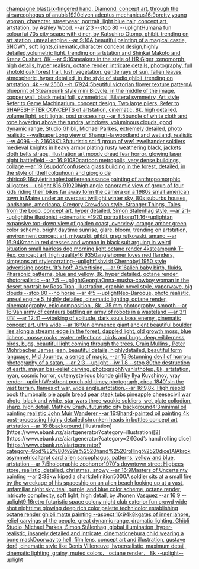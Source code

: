 [champagne blast](https://www.ebank.nz/aiartgenerator?category=champagne%2520blast)[six-fingered hand, Diamond, concept art, through the air](https://www.ebank.nz/aiartgenerator?category=six-fingered%2520hand%2C%2520Diamond%2C%2520concept%2520art%2C%2520through%2520the%2520air)[sarcophogus of anubis](https://www.ebank.nz/aiartgenerator?category=sarcophogus%2520of%2520anubis)[1920](https://www.ebank.nz/aiartgenerator?category=1920)[elven adeptus mechanicus](https://www.ebank.nz/aiartgenerator?category=elven%2520adeptus%2520mechanicus)[16:9](https://www.ebank.nz/aiartgenerator?category=16%3A9)[pretty young woman, character, streetwear, portrait, light blue hair, concept art, artstation, by Ashley Wood. --ar 2:3 --stop 80 --uplight](https://www.ebank.nz/aiartgenerator?category=pretty%2520young%2520woman%2C%2520character%2C%2520streetwear%2C%2520portrait%2C%2520light%2520blue%2520hair%2C%2520concept%2520art%2C%2520artstation%2C%2520by%2520Ashley%2520Wood.%2520--ar%25202%3A3%2520--stop%252080%2520--uplight)[Human](https://www.ebank.nz/aiartgenerator?category=Human)[a fun colourful 70s city scape with diner, by Katsuhiro Otomo, ghibli, trending on art station, unreal engine --ar 9:16](https://www.ebank.nz/aiartgenerator?category=a%2520fun%2520colourful%252070s%2520city%2520scape%2520with%2520diner%2C%2520by%2520Katsuhiro%2520Otomo%2C%2520ghibli%2C%2520trending%2520on%2520art%2520station%2C%2520unreal%2520engine%2520--ar%25209%3A16)[A beautiful painting of a magical castle, SNOWY, soft lights,cinematic,character concept design,highly detailed,volumetric light, trending on artstation and Shinkai Makoto and Krenz Cushart ,8K --ar 9:16](https://www.ebank.nz/aiartgenerator?category=A%2520beautiful%2520painting%2520of%2520a%2520magical%2520castle%2C%2520SNOWY%2C%2520soft%2520lights%2Ccinematic%2Ccharacter%2520concept%2520design%2Chighly%2520detailed%2Cvolumetric%2520light%2C%2520trending%2520on%2520artstation%2520and%2520Shinkai%2520Makoto%2520and%2520Krenz%2520Cushart%2520%2C8K%2520--ar%25209%3A16)[sneakers in the style of HR Giger, xenomorph, high details, hyper realism, octane render, intricate details, photography, full shot](https://www.ebank.nz/aiartgenerator?category=sneakers%2520in%2520the%2520style%2520of%2520HR%2520Giger%2C%2520xenomorph%2C%2520high%2520details%2C%2520hyper%2520realism%2C%2520octane%2520render%2C%2520intricate%2520details%2C%2520photography%2C%2520full%2520shot)[old oak forest trail, lush vegetation, gentle rays of sun, fallen leaves atmospheric, hyper detailed, in the style of studio ghibli, trending on artstation, 4k --w 2560 --h 1792](https://www.ebank.nz/aiartgenerator?category=old%2520oak%2520forest%2520trail%2C%2520lush%2520vegetation%2C%2520gentle%2520rays%2520of%2520sun%2C%2520fallen%2520leaves%2520atmospheric%2C%2520hyper%2520detailed%2C%2520in%2520the%2520style%2520of%2520studio%2520ghibli%2C%2520trending%2520on%2520artstation%2C%25204k%2520--w%25202560%2520--h%25201792)[4:5](https://www.ebank.nz/aiartgenerator?category=4%3A5)[beutiful victorian flower texture pattern](https://www.ebank.nz/aiartgenerator?category=beutiful%2520victorian%2520flower%2520texture%2520pattern)[A blueprint of Steampunk style mini Bicycle,   in the middle of the image,   copper wall, black metal foil, symmetrical,  Bilateral symmetry,  Art style Refer to Game Machinarium.  concept design, Two large pliers, Refer to SHAPESHIFTER CONCEPTS  of artstation, cinematic,  8k, high detailed,  volume light,  soft lights,  post processing    --ar 8:5](https://www.ebank.nz/aiartgenerator?category=A%2520blueprint%2520of%2520Steampunk%2520style%2520mini%2520Bicycle%2C%2520%2520%2520in%2520the%2520middle%2520of%2520the%2520image%2C%2520%2520%2520copper%2520wall%2C%2520black%2520metal%2520foil%2C%2520symmetrical%2C%2520%2520Bilateral%2520symmetry%2C%2520%2520Art%2520style%2520Refer%2520to%2520Game%2520Machinarium.%2520%2520concept%2520design%2C%2520Two%2520large%2520pliers%2C%2520Refer%2520to%2520SHAPESHIFTER%2520CONCEPTS%2520%2520of%2520artstation%2C%2520cinematic%2C%2520%25208k%2C%2520high%2520detailed%2C%2520%2520volume%2520light%2C%2520%2520soft%2520lights%2C%2520%2520post%2520processing%2520%2520%2520%2520--ar%25208%3A5)[bundle of white cloth and rope hovering above the tundra, windows, voluminous clouds, good dynamic range, Studio Ghibli, Michael Parkes, extremely detailed, photo realistic --wallpaper](https://www.ebank.nz/aiartgenerator?category=bundle%2520of%2520white%2520cloth%2520and%2520rope%2520hovering%2520above%2520the%2520tundra%2C%2520windows%2C%2520voluminous%2520clouds%2C%2520good%2520dynamic%2520range%2C%2520Studio%2520Ghibli%2C%2520Michael%2520Parkes%2C%2520extremely%2520detailed%2C%2520photo%2520realistic%2520--wallpaper)[Long view of Shangri-la woodland and wetland, realistic    --w 4096  --h 2160](https://www.ebank.nz/aiartgenerator?category=Long%2520view%2520of%2520Shangri-la%2520woodland%2520and%2520wetland%2C%2520realistic%2520%2520%2520%2520--w%25204096%2520%2520--h%25202160)[8K](https://www.ebank.nz/aiartgenerator?category=8K)[1:3](https://www.ebank.nz/aiartgenerator?category=1%3A3)[futuristic sci fi group of ww1 zweihander soldiers medieval knights in heavy armor plating rusty weathering black, jackets cloth belts straps, illustration art moody dread fear horror, glowing laser night battlefield --ar 16:9](https://www.ebank.nz/aiartgenerator?category=futuristic%2520sci%2520fi%2520group%2520of%2520ww1%2520zweihander%2520soldiers%2520medieval%2520knights%2520in%2520heavy%2520armor%2520plating%2520rusty%2520weathering%2520black%2C%2520jackets%2520cloth%2520belts%2520straps%2C%2520illustration%2520art%2520moody%2520dread%2520fear%2520horror%2C%2520glowing%2520laser%2520night%2520battlefield%2520--ar%252016%3A9)[1080](https://www.ebank.nz/aiartgenerator?category=1080)[cartoon metropolis, very dense buildings, collage —ar 19:6](https://www.ebank.nz/aiartgenerator?category=cartoon%2520metropolis%2C%2520very%2520dense%2520buildings%2C%2520collage%2520%E2%80%94ar%252019%3A6)[sup](https://www.ebank.nz/aiartgenerator?category=sup)[dof](https://www.ebank.nz/aiartgenerator?category=dof)[confused](https://www.ebank.nz/aiartgenerator?category=confused)[](https://www.ebank.nz/aiartgenerator?category=)[a glass building in the forest, detailed, in the style of ithell colquhoun and giorgio de chirico](https://www.ebank.nz/aiartgenerator?category=a%2520glass%2520building%2520in%2520the%2520forest%2C%2520detailed%2C%2520in%2520the%2520style%2520of%2520ithell%2520colquhoun%2520and%2520giorgio%2520de%2520chirico)[9:16](https://www.ebank.nz/aiartgenerator?category=9%3A16)[style](https://www.ebank.nz/aiartgenerator?category=style)[triangles](https://www.ebank.nz/aiartgenerator?category=triangles)[battle](https://www.ebank.nz/aiartgenerator?category=battle)[renaissance painting of anthropomorphic alligators --uplight](https://www.ebank.nz/aiartgenerator?category=renaissance%2520painting%2520of%2520anthropomorphic%2520alligators%2520--uplight)[.8](https://www.ebank.nz/aiartgenerator?category=.8)[16:9](https://www.ebank.nz/aiartgenerator?category=16%3A9)[1920](https://www.ebank.nz/aiartgenerator?category=1920)[high angle panoramic view of group of four kids riding their bikes far away form the camera on a 1980s small american town in Maine under an overcast twillight winter sky, 80s suburbs houses, landscape, americana, Gregory Crewdson style,  Stranger Things, Tales from the Loop, concept art, hyper detailed, Simon Stalenhag style, —ar 2:1](https://www.ebank.nz/aiartgenerator?category=high%2520angle%2520panoramic%2520view%2520of%2520group%2520of%2520four%2520kids%2520riding%2520their%2520bikes%2520far%2520away%2520form%2520the%2520camera%2520on%2520a%25201980s%2520small%2520american%2520town%2520in%2520Maine%2520under%2520an%2520overcast%2520twillight%2520winter%2520sky%2C%252080s%2520suburbs%2520houses%2C%2520landscape%2C%2520americana%2C%2520Gregory%2520Crewdson%2520style%2C%2520%2520Stranger%2520Things%2C%2520Tales%2520from%2520the%2520Loop%2C%2520concept%2520art%2C%2520hyper%2520detailed%2C%2520Simon%2520Stalenhag%2520style%2C%2520%E2%80%94ar%25202%3A1)[--uplight](https://www.ebank.nz/aiartgenerator?category=--uplight)[the illusionist +cinematic +1920 portrait](https://www.ebank.nz/aiartgenerator?category=the%2520illusionist%2520%2Bcinematic%2520%2B1920%2520portrait)[bong](https://www.ebank.nz/aiartgenerator?category=bong)[11:16](https://www.ebank.nz/aiartgenerator?category=11%3A16)[--uplight](https://www.ebank.nz/aiartgenerator?category=--uplight)[an expansive top-down view of golden coast, overview, orange amber green color scheme, bright daytime sunrise, glare, bloom, trending on artstation, environment concept art, miyazaki, gihbli, greg rutkowski, amano --ar 16:9](https://www.ebank.nz/aiartgenerator?category=an%2520expansive%2520top-down%2520view%2520of%2520golden%2520coast%2C%2520overview%2C%2520orange%2520amber%2520green%2520color%2520scheme%2C%2520bright%2520daytime%2520sunrise%2C%2520glare%2C%2520bloom%2C%2520trending%2520on%2520artstation%2C%2520environment%2520concept%2520art%2C%2520miyazaki%2C%2520gihbli%2C%2520greg%2520rutkowski%2C%2520amano%2520--ar%252016%3A9)[4K](https://www.ebank.nz/aiartgenerator?category=4K)[man in red dresses and woman in black suit arguing in weird situation small hairless dog morning light octane render 4k](https://www.ebank.nz/aiartgenerator?category=man%2520in%2520red%2520dresses%2520and%2520woman%2520in%2520black%2520suit%2520arguing%2520in%2520weird%2520situation%2520small%2520hairless%2520dog%2520morning%2520light%2520octane%2520render%25204k)[steampunk T-Rex, concept art, high quality](https://www.ebank.nz/aiartgenerator?category=steampunk%2520T-Rex%2C%2520concept%2520art%2C%2520high%2520quality)[16:9](https://www.ebank.nz/aiartgenerator?category=16%3A9)[350](https://www.ebank.nz/aiartgenerator?category=350)[angle](https://www.ebank.nz/aiartgenerator?category=angle)[homer loves ned flanders, simpsons art style](https://www.ebank.nz/aiartgenerator?category=homer%2520loves%2520ned%2520flanders%2C%2520simpsons%2520art%2520style)[narrating](https://www.ebank.nz/aiartgenerator?category=narrating)[--uplight](https://www.ebank.nz/aiartgenerator?category=--uplight)[fish](https://www.ebank.nz/aiartgenerator?category=fish)[visit Chernobyl 1950 style advertising poster, ‘It’s hot!’ Advertising, --ar 9:16](https://www.ebank.nz/aiartgenerator?category=visit%2520Chernobyl%25201950%2520style%2520advertising%2520poster%2C%2520%E2%80%98It%E2%80%99s%2520hot%21%E2%80%99%2520Advertising%2C%2520--ar%25209%3A16)[alien baby birth, fluids, Pharaonic patterns, blue and yellow, 8k, hyper detailed, octane render, photorealistic --ar 7:5 --uplight](https://www.ebank.nz/aiartgenerator?category=alien%2520baby%2520birth%2C%2520fluids%2C%2520Pharaonic%2520patterns%2C%2520blue%2520and%2520yellow%2C%25208k%2C%2520hyper%2520detailed%2C%2520octane%2520render%2C%2520photorealistic%2520--ar%25207%3A5%2520--uplight)[Georgia](https://www.ebank.nz/aiartgenerator?category=Georgia)[Onna-musha-cowboy woman in the desert portrait by Ross Tran, illustration, graphic novel style, vaporwave, big clouds --stop 80 --no horse --ar 4:5 --uplight](https://www.ebank.nz/aiartgenerator?category=Onna-musha-cowboy%2520woman%2520in%2520the%2520desert%2520portrait%2520by%2520Ross%2520Tran%2C%2520illustration%2C%2520graphic%2520novel%2520style%2C%2520vaporwave%2C%2520big%2520clouds%2520--stop%252080%2520--no%2520horse%2520--ar%25204%3A5%2520--uplight)[Neo-Baroque, photo realistic, unreal engine 5, highly detailed, cinematic lighting, octane render, cinematography, epic composition , 8k , 35 mm photography, smooth --ar 16:9](https://www.ebank.nz/aiartgenerator?category=Neo-Baroque%2C%2520photo%2520realistic%2C%2520unreal%2520engine%25205%2C%2520highly%2520detailed%2C%2520cinematic%2520lighting%2C%2520octane%2520render%2C%2520cinematography%2C%2520epic%2520composition%2520%2C%25208k%2520%2C%252035%2520mm%2520photography%2C%2520smooth%2520--ar%252016%3A9)[an army of centaurs battling an army of robots in a wasteland —ar 3:1](https://www.ebank.nz/aiartgenerator?category=an%2520army%2520of%2520centaurs%2520battling%2520an%2520army%2520of%2520robots%2520in%2520a%2520wasteland%2520%E2%80%94ar%25203%3A1)[🇺🇸 —ar 12:41 —vibe](https://www.ebank.nz/aiartgenerator?category=%F0%9F%87%BA%F0%9F%87%B8%2520%E2%80%94ar%252012%3A41%2520%E2%80%94vibe)[king of solitude, dark souls boss enemy ,cinematic concept art, ultra wide --ar 16:9](https://www.ebank.nz/aiartgenerator?category=king%2520of%2520solitude%2C%2520dark%2520souls%2520boss%2520enemy%2520%2Ccinematic%2520concept%2520art%2C%2520ultra%2520wide%2520--ar%252016%3A9)[an emmence giant ancient  beautiful boulder lies along a  streams edge in  the forest,  dappled light, old growth moss,  blue lichens, mossy rocks, water reflections,  birds and bugs, deep wilderness, birds, bugs, beautiful light coming through the trees, Craig Mullins , Peter Mohrbacher James jean,  beautiful details, highlydetailed, beautiful form language, Mid Journey, a sence of magic, --ar 16:9](https://www.ebank.nz/aiartgenerator?category=an%2520emmence%2520giant%2520ancient%2520%2520beautiful%2520boulder%2520lies%2520along%2520a%2520%2520streams%2520edge%2520in%2520%2520the%2520forest%2C%2520%2520dappled%2520light%2C%2520old%2520growth%2520moss%2C%2520%2520blue%2520lichens%2C%2520mossy%2520rocks%2C%2520water%2520reflections%2C%2520%2520birds%2520and%2520bugs%2C%2520deep%2520wilderness%2C%2520birds%2C%2520bugs%2C%2520beautiful%2520light%2520coming%2520through%2520the%2520trees%2C%2520Craig%2520Mullins%2520%2C%2520Peter%2520Mohrbacher%2520James%2520jean%2C%2520%2520beautiful%2520details%2C%2520highlydetailed%2C%2520beautiful%2520form%2520language%2C%2520Mid%2520Journey%2C%2520a%2520sence%2520of%2520magic%2C%2520--ar%252016%3A9)[stunning devil of horror:: photography of a satan, --ar 2:3 --uplight --iw 1.8 --stop 80](https://www.ebank.nz/aiartgenerator?category=stunning%2520devil%2520of%2520horror%3A%3A%2520photography%2520of%2520a%2520satan%2C%2520--ar%25202%3A3%2520--uplight%2520--iw%25201.8%2520--stop%252080)[the destruction of earth, mayan bas-relief carving, photograph](https://www.ebank.nz/aiartgenerator?category=the%2520destruction%2520of%2520earth%2C%2520mayan%2520bas-relief%2520carving%2C%2520photograph)[Nyanlathotep, 8k, artstation, nyan, cosmic horror, cute](https://www.ebank.nz/aiartgenerator?category=Nyanlathotep%2C%25208k%2C%2520artstation%2C%2520nyan%2C%2520cosmic%2520horror%2C%2520cute)[mysterious blonde girl by Ilya Kuvshinov, vray render](https://www.ebank.nz/aiartgenerator?category=mysterious%2520blonde%2520girl%2520by%2520Ilya%2520Kuvshinov%2C%2520vray%2520render)[--uplight](https://www.ebank.nz/aiartgenerator?category=--uplight)[West](https://www.ebank.nz/aiartgenerator?category=West)[front porch  old-timey photograph, circa 1840's](https://www.ebank.nz/aiartgenerator?category=front%2520porch%2520%2520old-timey%2520photograph%2C%2520circa%25201840%27s)[In the vast terrain, flames of war, wide angle,artctation,--ar 16:9,8k, High res](https://www.ebank.nz/aiartgenerator?category=In%2520the%2520vast%2520terrain%2C%2520flames%2520of%2520war%2C%2520wide%2520angle%2Cartctation%2C--ar%252016%3A9%2C8k%2C%2520High%2520res)[old book thumbnails pie apple bread pear steak tubs pineapple cheese](https://www.ebank.nz/aiartgenerator?category=old%2520book%2520thumbnails%2520pie%2520apple%2520bread%2520pear%2520steak%2520tubs%2520pineapple%2520cheese)[civil war photo, black and white, star wars three wookie soldiers, wet plate collodion, sharp, high detail, Mathew Brady, futuristic city background](https://www.ebank.nz/aiartgenerator?category=civil%2520war%2520photo%2C%2520black%2520and%2520white%2C%2520star%2520wars%2520three%2520wookie%2520soldiers%2C%2520wet%2520plate%2520collodion%2C%2520sharp%2C%2520high%2520detail%2C%2520Mathew%2520Brady%2C%2520futuristic%2520city%2520background)[4:3](https://www.ebank.nz/aiartgenerator?category=4%3A3)[minimal oil painting realistic John Muir Wanderer --ar 16:8](https://www.ebank.nz/aiartgenerator?category=minimal%2520oil%2520painting%2520realistic%2520John%2520Muir%2520Wanderer%2520--ar%252016%3A8)[hand-painted oil painting 4k post-processing highly detailed shrunken heads in bottles concept art artstation --ar 16:8](https://www.ebank.nz/aiartgenerator?category=hand-painted%2520oil%2520painting%25204k%2520post-processing%2520highly%2520detailed%2520shrunken%2520heads%2520in%2520bottles%2520concept%2520art%2520artstation%2520--ar%252016%3A8)[background.](https://www.ebank.nz/aiartgenerator?category=background.)[illustration](https://www.ebank.nz/aiartgenerator?category=illustration)[2](https://www.ebank.nz/aiartgenerator?category=2)[God’s hand rolling dice](https://www.ebank.nz/aiartgenerator?category=God%E2%80%99s%2520hand%2520rolling%2520dice)[AlAkroka](https://www.ebank.nz/aiartgenerator?category=AlAkroka)[symmetrical](https://www.ebank.nz/aiartgenerator?category=symmetrical)[tarot card alien sarcophagus, patterns, yellow and blue, artstation --ar 7:5](https://www.ebank.nz/aiartgenerator?category=tarot%2520card%2520alien%2520sarcophagus%2C%2520patterns%2C%2520yellow%2520and%2520blue%2C%2520artstation%2520--ar%25207%3A5)[holographic zoo](https://www.ebank.nz/aiartgenerator?category=holographic%2520zoo)[horror](https://www.ebank.nz/aiartgenerator?category=horror)[1970's downtown street Higbees store, realistic, detailed, christmas, snowy --ar 16:9](https://www.ebank.nz/aiartgenerator?category=1970%27s%2520downtown%2520street%2520Higbees%2520store%2C%2520realistic%2C%2520detailed%2C%2520christmas%2C%2520snowy%2520--ar%252016%3A9)[](https://www.ebank.nz/aiartgenerator?category=)[Masters of Uncertainty painting --ar 2:3](https://www.ebank.nz/aiartgenerator?category=Masters%2520of%2520Uncertainty%2520painting%2520--ar%25202%3A3)[8k](https://www.ebank.nz/aiartgenerator?category=8k)[wikipedia shark](https://www.ebank.nz/aiartgenerator?category=wikipedia%2520shark)[definition](https://www.ebank.nz/aiartgenerator?category=definition)[5000](https://www.ebank.nz/aiartgenerator?category=5000)[A soldier sits at a small fire by the wreckage of his spaceship on an alien beach looking up at a vast, unfamiliar night sky. teal, purple, and blue color scheme, octane render, intricate complexity, soft light, high detail, by Jhonen Vasquez --ar 16:9 --uplight](https://www.ebank.nz/aiartgenerator?category=A%2520soldier%2520sits%2520at%2520a%2520small%2520fire%2520by%2520the%2520wreckage%2520of%2520his%2520spaceship%2520on%2520an%2520alien%2520beach%2520looking%2520up%2520at%2520a%2520vast%2C%2520unfamiliar%2520night%2520sky.%2520teal%2C%2520purple%2C%2520and%2520blue%2520color%2520scheme%2C%2520octane%2520render%2C%2520intricate%2520complexity%2C%2520soft%2520light%2C%2520high%2520detail%2C%2520by%2520Jhonen%2520Vasquez%2520--ar%252016%3A9%2520--uplight)[9:16](https://www.ebank.nz/aiartgenerator?category=9%3A16)[retro futuristic space colony night club exterior fun crowd wide shot nighttime glowing deep rich color palette technicolor establishing octane render ghibli matte painting --aspect 16:9](https://www.ebank.nz/aiartgenerator?category=retro%2520futuristic%2520space%2520colony%2520night%2520club%2520exterior%2520fun%2520crowd%2520wide%2520shot%2520nighttime%2520glowing%2520deep%2520rich%2520color%2520palette%2520technicolor%2520establishing%2520octane%2520render%2520ghibli%2520matte%2520painting%2520--aspect%252016%3A9)[4k](https://www.ebank.nz/aiartgenerator?category=4k)[8k](https://www.ebank.nz/aiartgenerator?category=8k)[gates of inner lahore, relief carvings of the people, great dynamic range, dramatic lighting, Ghibli Studio, Michael Parkes, Simon Stålenhag, global illumination, hyper-realistic, insanely detailed and intricate, cinematic](https://www.ebank.nz/aiartgenerator?category=gates%2520of%2520inner%2520lahore%2C%2520relief%2520carvings%2520of%2520the%2520people%2C%2520great%2520dynamic%2520range%2C%2520dramatic%2520lighting%2C%2520Ghibli%2520Studio%2C%2520Michael%2520Parkes%2C%2520Simon%2520St%C3%A5lenhag%2C%2520global%2520illumination%2C%2520hyper-realistic%2C%2520insanely%2520detailed%2520and%2520intricate%2C%2520cinematic)[nebura,](https://www.ebank.nz/aiartgenerator?category=nebura%2C)[child wearing a bone mask](https://www.ebank.nz/aiartgenerator?category=child%2520wearing%2520a%2520bone%2520mask)[Doorway to hell, film lens, concept art and illustration, gustave doré, cinematic style like Denis Villeneuve, hyperealistic, maximum detail, cinematic lighting, grainy, muted colors， octane render， 8k --uplight](https://www.ebank.nz/aiartgenerator?category=Doorway%2520to%2520hell%2C%2520film%2520lens%2C%2520concept%2520art%2520and%2520illustration%2C%2520gustave%2520dor%C3%A9%2C%2520cinematic%2520style%2520like%2520Denis%2520Villeneuve%2C%2520hyperealistic%2C%2520maximum%2520detail%2C%2520cinematic%2520lighting%2C%2520grainy%2C%2520muted%2520colors%EF%BC%8C%2520octane%2520render%EF%BC%8C%25208k%2520--uplight)[--uplight](https://www.ebank.nz/aiartgenerator?category=--uplight)